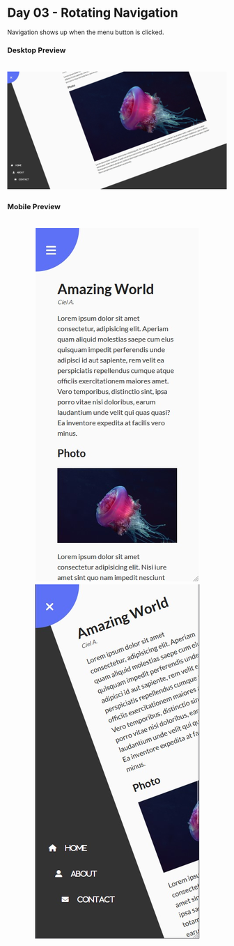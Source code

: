 # Day 03 - Rotating Navigation

Navigation shows up when the menu button is clicked.

### Desktop Preview

<h1 align="center">
  <img alt="Desktop preview" src="imgs/preview-imgs/desktop.jpg" />
</h1>

### Mobile Preview

<h1 align="center">
  <img alt="Mobile preview" src="imgs/preview-imgs/mobile1.jpg" />
  <img alt="Mobile preview" src="imgs/preview-imgs/mobile2.jpg" />
</h1>
